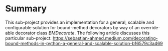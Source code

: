 # Summary
This sub-project provides an implementation for a general, scalable and configurable solution for bound-method decorators by way of an override-able decorator class *BMDecorate*. The following article discusses this particular sub-project: https://sebastian-ahmed.medium.com/decorating-bound-methods-in-python-a-general-and-scalable-solution-b16579c3a469
